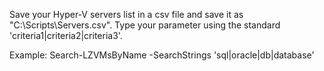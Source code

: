 Save your Hyper-V servers list in a csv file and save it as "C:\Scripts\Servers.csv".
Type your parameter using the standard 'criteria1|criteria2|criteria3'.

Example:
Search-LZVMsByName -SearchStrings 'sql|oracle|db|database'
